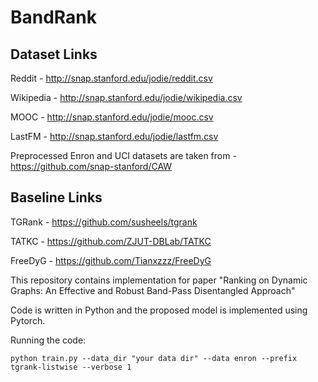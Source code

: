 # BandRank


## Dataset Links
 
Reddit - http://snap.stanford.edu/jodie/reddit.csv

Wikipedia - http://snap.stanford.edu/jodie/wikipedia.csv

MOOC - http://snap.stanford.edu/jodie/mooc.csv

LastFM - http://snap.stanford.edu/jodie/lastfm.csv

Preprocessed Enron and UCI datasets are taken from - https://github.com/snap-stanford/CAW

## Baseline Links

TGRank - https://github.com/susheels/tgrank

TATKC - https://github.com/ZJUT-DBLab/TATKC

FreeDyG - https://github.com/Tianxzzz/FreeDyG



This repository contains implementation for paper "Ranking on Dynamic Graphs: An Effective and Robust Band-Pass Disentangled Approach"

Code is written in Python and the proposed model is implemented using Pytorch.

Running the code:
```
python train.py --data_dir "your data dir" --data enron --prefix tgrank-listwise --verbose 1
```
